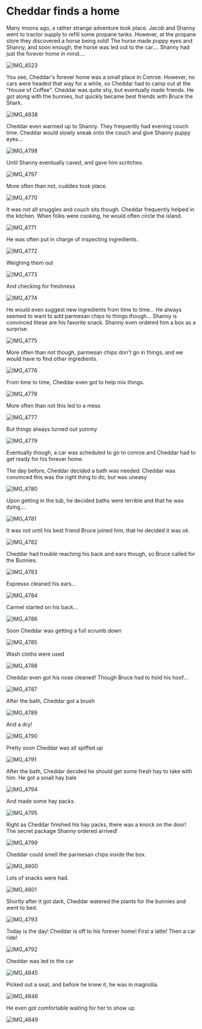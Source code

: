 # Cheddar finds a home

Many moons ago, a rather strange adventure took place. Jacob and Shanny went to tractor supply to refill some propane tanks.
However, at the propane store they discovered a horse being sold! 
The horse made puppy eyes and Shanny, and soon enough, the horse was led out to the car....
Shanny had just the forever home in mind....

<div style="page-break-after: always;"></div>

![IMG_4523](pictures/IMG_4523.jpeg)

<div style="page-break-after: always;"></div>

You see, Cheddar's forever home was a small place in Conroe.
However, no cars were headed that way for a while, so Cheddar had to camp out at the "House of Coffee".
Cheddar was quite shy, but eventually made friends. He got along with the bunnies, but quickly became best friends with Bruce the Shark.

<div style="page-break-after: always;"></div>

![IMG_4838](pictures/IMG_4838.jpeg)

<div style="page-break-after: always;"></div>

Cheddar even warmed up to Shanny. They frequently had evening couch time.
Cheddar would slowly sneak onto the couch and give Shanny puppy eyes...

<div style="page-break-after: always;"></div>

![IMG_4798](pictures/IMG_4798.jpeg)

<div style="page-break-after: always;"></div>

Until Shanny eventually caved, and gave him scritches.

<div style="page-break-after: always;"></div>

![IMG_4797](pictures/IMG_4797.jpeg)

<div style="page-break-after: always;"></div>

More often than not, cuddles took place.

<div style="page-break-after: always;"></div>

![IMG_4770](pictures/IMG_4770.jpeg)

<div style="page-break-after: always;"></div>

It was not all snuggles and couch sits though. Cheddar frequently helped in the kitchen.
When folks were cooking, he would often circle the island.

<div style="page-break-after: always;"></div>

![IMG_4771](pictures/IMG_4771.jpeg)

<div style="page-break-after: always;"></div>

He was often put in charge of inspecting ingredients.

<div style="page-break-after: always;"></div>

![IMG_4772](pictures/IMG_4772.jpeg)

<div style="page-break-after: always;"></div>

Weighing them out

<div style="page-break-after: always;"></div>

![IMG_4773](pictures/IMG_4773.jpeg)

<div style="page-break-after: always;"></div>

And checking for freshness

<div style="page-break-after: always;"></div>

![IMG_4774](pictures/IMG_4774.jpeg)

<div style="page-break-after: always;"></div>

He would even suggest new ingredients from time to time... He always seemed to want to add parmesan chips to things though...
Shanny is convinced these are his favorite snack. Shanny even ordered him a box as a surprise. 

<div style="page-break-after: always;"></div>

![IMG_4775](pictures/IMG_4775.jpeg)

<div style="page-break-after: always;"></div>

More often than not though, parmesan chips don't go in things, and we would have to find other ingredients.

<div style="page-break-after: always;"></div>

![IMG_4776](pictures/IMG_4776.jpeg)

<div style="page-break-after: always;"></div>

From time to time, Cheddar even got to help mix things. 

<div style="page-break-after: always;"></div>

![IMG_4778](pictures/IMG_4778.jpeg)

<div style="page-break-after: always;"></div>

More often than not this led to a mess

<div style="page-break-after: always;"></div>

![IMG_4777](pictures/IMG_4777.jpeg)

<div style="page-break-after: always;"></div>

But things always turned out yummy

<div style="page-break-after: always;"></div>

![IMG_4779](pictures/IMG_4779.jpeg)

<div style="page-break-after: always;"></div>

Eventually though, a car was scheduled to go to conroe and Cheddar had to get ready for his forever home.

<div style="page-break-after: always;"></div>

The day before, Cheddar decided a bath was needed. Cheddar was convinced this was the right thing to do, but was uneasy

<div style="page-break-after: always;"></div>

![IMG_4780](pictures/IMG_4780.jpeg)

<div style="page-break-after: always;"></div>

Upon getting in the tub, he decided baths were terrible and that he was dying....

<div style="page-break-after: always;"></div>

![IMG_4781](pictures/IMG_4781.jpeg)

<div style="page-break-after: always;"></div>

It was not until his best friend Bruce joined him, that he decided it was ok.

<div style="page-break-after: always;"></div>

![IMG_4782](pictures/IMG_4782.jpeg)

<div style="page-break-after: always;"></div>

Cheddar had trouble reaching his back and ears though, so Bruce called for the Bunnies.

<div style="page-break-after: always;"></div>

![IMG_4783](pictures/IMG_4783.jpeg)

<div style="page-break-after: always;"></div>

Espresso cleaned his ears...

<div style="page-break-after: always;"></div>

![IMG_4784](pictures/IMG_4784.jpeg)

<div style="page-break-after: always;"></div>

Carmel started on his back...

<div style="page-break-after: always;"></div>

![IMG_4786](pictures/IMG_4786.jpeg)

<div style="page-break-after: always;"></div>

Soon Cheddar was getting a full scrumb down

<div style="page-break-after: always;"></div>

![IMG_4785](pictures/IMG_4785.jpeg)

<div style="page-break-after: always;"></div>

Wash cloths were used

<div style="page-break-after: always;"></div>

![IMG_4788](pictures/IMG_4788.jpeg)

<div style="page-break-after: always;"></div>

Cheddar even got his nose cleaned! Though Bruce had to hold his hoof...

<div style="page-break-after: always;"></div>

![IMG_4787](pictures/IMG_4787.jpeg)

<div style="page-break-after: always;"></div>

After the bath, Cheddar got a brush

<div style="page-break-after: always;"></div>

![IMG_4789](pictures/IMG_4789.jpeg)

<div style="page-break-after: always;"></div>

And a dry!

<div style="page-break-after: always;"></div>

![IMG_4790](pictures/IMG_4790.jpeg)

<div style="page-break-after: always;"></div>

Pretty soon Cheddar was all spiffed up

<div style="page-break-after: always;"></div>

![IMG_4791](pictures/IMG_4791.jpeg)

<div style="page-break-after: always;"></div>

After the bath, Cheddar decided he should get some fresh hay to take with him. 
He got a small hay bale

<div style="page-break-after: always;"></div>

![IMG_4794](pictures/IMG_4794.jpeg)

<div style="page-break-after: always;"></div>

And made some hay packs.

<div style="page-break-after: always;"></div>

![IMG_4795](pictures/IMG_4795.jpeg)

<div style="page-break-after: always;"></div>

Right as Cheddar finished his hay packs, there was a knock on the door! The secret package Shanny ordered arrived!

<div style="page-break-after: always;"></div>

![IMG_4799](pictures/IMG_4799.jpeg)

<div style="page-break-after: always;"></div>

Cheddar could smell the parmesan chips inside the box.

<div style="page-break-after: always;"></div>

![IMG_4800](pictures/IMG_4800.jpeg)

<div style="page-break-after: always;"></div>

Lots of snacks were had.

<div style="page-break-after: always;"></div>

![IMG_4801](pictures/IMG_4801.jpeg)

<div style="page-break-after: always;"></div>

Shortly after it got dark, Cheddar watered the plants for the bunnies and went to bed. 

<div style="page-break-after: always;"></div>

![IMG_4793](pictures/IMG_4793.jpeg)

<div style="page-break-after: always;"></div>

Today is the day! Cheddar is off to his forever home! First a latte! Then a car ride!

<div style="page-break-after: always;"></div>

![IMG_4792](pictures/IMG_4792.jpeg)

<div style="page-break-after: always;"></div>

Cheddar was led to the car

<div style="page-break-after: always;"></div>

![IMG_4845](pictures/IMG_4845.jpeg)

<div style="page-break-after: always;"></div>

Picked out a seat, and before he knew it, he was in magnolia.

<div style="page-break-after: always;"></div>

![IMG_4846](pictures/IMG_4846.jpeg)

<div style="page-break-after: always;"></div>

He even got comfortable waiting for her to show up

<div style="page-break-after: always;"></div>

![IMG_4849](pictures/IMG_4849.jpeg)

<div style="page-break-after: always;"></div>



